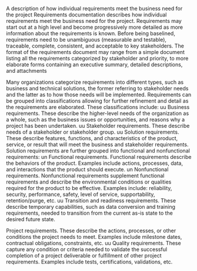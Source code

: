 A description of how individual requirements meet the business need for the project
Requirements documentation describes how individual requirements meet the business need for the project. 
Requirements may start out at a high level and become progressively more detailed as more information about the 
requirements is known. Before being baselined, requirements need to be unambiguous (measurable and testable), 
traceable, complete, consistent, and acceptable to key stakeholders. The format of the requirements document may 
range from a simple document listing all the requirements categorized by stakeholder and priority, to more elaborate 
forms containing an executive summary, detailed descriptions, and attachments

Many organizations categorize requirements into different types, such as business and technical solutions, the 
former referring to stakeholder needs and the latter as to how those needs will be implemented. Requirements can 
be grouped into classifications allowing for further refinement and detail as the requirements are elaborated. These 
classifications include:
uu Business requirements. These describe the higher-level needs of the organization as a whole, such as the 
business issues or opportunities, and reasons why a project has been undertaken.
uu Stakeholder requirements. These describe needs of a stakeholder or stakeholder group.
uu Solution requirements. These describe features, functions, and characteristics of the product, service, or 
result that will meet the business and stakeholder requirements. Solution requirements are further grouped into 
functional and nonfunctional requirements:
un Functional requirements. Functional requirements describe the behaviors of the product. Examples include 
actions, processes, data, and interactions that the product should execute.
un Nonfunctional requirements. Nonfunctional requirements supplement functional requirements and describe 
the environmental conditions or qualities required for the product to be effective. Examples include: reliability, 
security, performance, safety, level of service, supportability, retention/purge, etc.
uu Transition and readiness requirements. These describe temporary capabilities, such as data conversion and 
training requirements, needed to transition from the current as-is state to the desired future state.

Project requirements. These describe the actions, processes, or other conditions the project needs to meet. 
Examples include milestone dates, contractual obligations, constraints, etc.
uu Quality requirements. These capture any condition or criteria needed to validate the successful completion 
of a project deliverable or fulfillment of other project requirements. Examples include tests, certifications, 
validations, etc.
